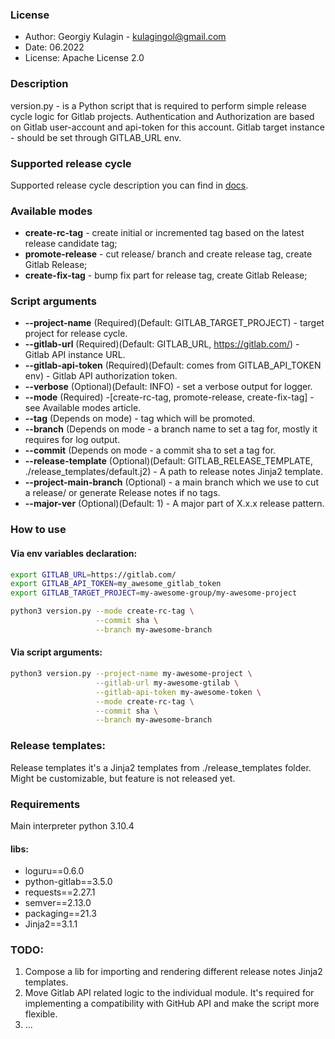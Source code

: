 ### License
- Author: Georgiy Kulagin - kulagingol@gmail.com
- Date: 06.2022
- License: Apache License 2.0

### Description

version.py - is a Python script that is required to perform simple release cycle logic for Gitlab projects.
Authentication and Authorization are based on Gitlab user-account and api-token for this account.
Gitlab target instance - should be set through GITLAB_URL env.

### Supported release cycle
Supported release cycle description you can find in [docs](docs/release_cycle.md).

### Available modes

* **create-rc-tag** - create initial or incremented tag based on the latest release candidate tag;
* **promote-release** - cut release/ branch and create release tag, create Gitlab Release;
* **create-fix-tag** - bump fix part for release tag, create Gitlab Release;

### Script arguments

* **--project-name** (Required)(Default: GITLAB_TARGET_PROJECT) - target project for release cycle.
* **--gitlab-url** (Required)(Default: GITLAB_URL, https://gitlab.com/) - Gitlab API instance URL.
* **--gitlab-api-token** (Required)(Default: comes from GITLAB_API_TOKEN env) - Gitlab API authorization token.
* **--verbose** (Optional)(Default: INFO) - set a verbose output for logger.
* **--mode** (Required) -[create-rc-tag, promote-release, create-fix-tag] - see Available modes article.
* **--tag** (Depends on mode) - tag which will be promoted.
* **--branch** (Depends on mode - a branch name to set a tag for, mostly it requires for log output.
* **--commit** (Depends on mode - a commit sha to set a tag for.
* **--release-template** (Optional)(Default: GITLAB_RELEASE_TEMPLATE, ./release_templates/default.j2) - A path to release notes Jinja2 template.
* **--project-main-branch** (Optional) - a main branch which we use to cut a release/ or generate Release notes if no tags.
* **--major-ver** (Optional)(Default: 1) - A major part of X.x.x release pattern.

### How to use

#### Via env variables declaration:
```bash
export GITLAB_URL=https://gitlab.com/
export GITLAB_API_TOKEN=my_awesome_gitlab_token
export GITLAB_TARGET_PROJECT=my-awesome-group/my-awesome-project

python3 version.py --mode create-rc-tag \
                   --commit sha \
                   --branch my-awesome-branch
```
#### Via script arguments:
```bash
python3 version.py --project-name my-awesome-project \
                   --gitlab-url my-awesome-gtilab \
                   --gitlab-api-token my-awesome-token \
                   --mode create-rc-tag \
                   --commit sha \
                   --branch my-awesome-branch
```

### Release templates:
Release templates it's a Jinja2 templates from ./release_templates folder.
Might be customizable, but feature is not released yet.

### Requirements

Main interpreter python 3.10.4

#### libs:
- loguru==0.6.0
- python-gitlab==3.5.0
- requests==2.27.1
- semver==2.13.0
- packaging==21.3
- Jinja2==3.1.1

### TODO:
1. Compose a lib for importing and rendering different release notes Jinja2 templates.
2. Move Gitlab API related logic to the individual module. It's required for implementing a compatibility with GitHub API and make the script more flexible.
3. ...